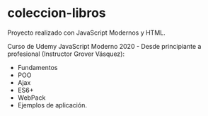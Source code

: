 # coleccion-libros
Proyecto realizado con JavaScript Modernos y HTML.

Curso de Udemy JavaScript Moderno 2020 - Desde principiante a profesional (Instructor Grover Vásquez): 
- Fundamentos
- POO
- Ajax
- ES6+
- WebPack
- Ejemplos de aplicación.
